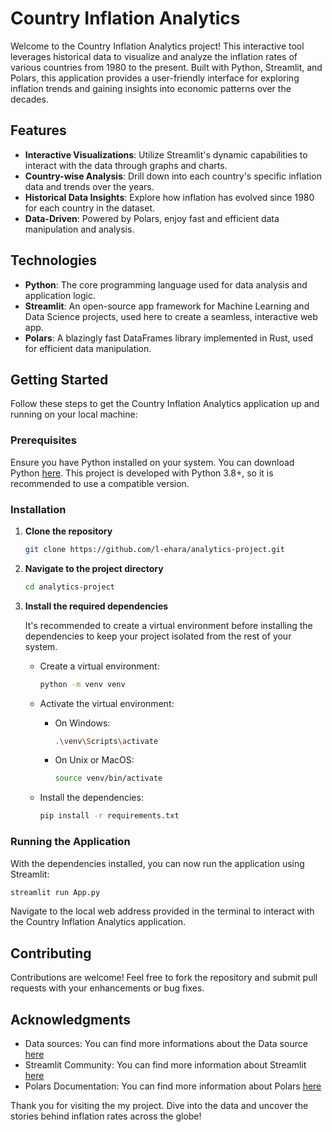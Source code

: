 # Country Inflation Analytics

Welcome to the Country Inflation Analytics project! This interactive tool leverages historical data to visualize and analyze the inflation rates of various countries from 1980 to the present. Built with Python, Streamlit, and Polars, this application provides a user-friendly interface for exploring inflation trends and gaining insights into economic patterns over the decades.

## Features

- **Interactive Visualizations**: Utilize Streamlit's dynamic capabilities to interact with the data through graphs and charts.
- **Country-wise Analysis**: Drill down into each country's specific inflation data and trends over the years.
- **Historical Data Insights**: Explore how inflation has evolved since 1980 for each country in the dataset.
- **Data-Driven**: Powered by Polars, enjoy fast and efficient data manipulation and analysis.

## Technologies

- **Python**: The core programming language used for data analysis and application logic.
- **Streamlit**: An open-source app framework for Machine Learning and Data Science projects, used here to create a seamless, interactive web app.
- **Polars**: A blazingly fast DataFrames library implemented in Rust, used for efficient data manipulation.

## Getting Started

Follow these steps to get the Country Inflation Analytics application up and running on your local machine:

### Prerequisites

Ensure you have Python installed on your system. You can download Python [here](https://www.python.org/downloads/). This project is developed with Python 3.8+, so it is recommended to use a compatible version.

### Installation

1. **Clone the repository**

   ```bash
   git clone https://github.com/l-ehara/analytics-project.git
   ```

2. **Navigate to the project directory**

   ```bash
   cd analytics-project
   ```

3. **Install the required dependencies**

   It's recommended to create a virtual environment before installing the dependencies to keep your project isolated from the rest of your system.

   - Create a virtual environment:

     ```bash
     python -m venv venv
     ```

   - Activate the virtual environment:

     - On Windows:
       ```bash
       .\venv\Scripts\activate
       ```
     - On Unix or MacOS:
       ```bash
       source venv/bin/activate
       ```

   - Install the dependencies:

     ```bash
     pip install -r requirements.txt
     ```

### Running the Application

With the dependencies installed, you can now run the application using Streamlit:

```bash
streamlit run App.py
```

Navigate to the local web address provided in the terminal to interact with the Country Inflation Analytics application.

## Contributing

Contributions are welcome! Feel free to fork the repository and submit pull requests with your enhancements or bug fixes.

## Acknowledgments

- Data sources: You can find more informations about the Data source [here](https://www.kaggle.com/datasets/sazidthe1/global-inflation-data)
- Streamlit Community: You can find more information about Streamlit [here](https://streamlit.io/)
- Polars Documentation: You can find more information about Polars [here](https://pola.rs/)

Thank you for visiting the my project. Dive into the data and uncover the stories behind inflation rates across the globe!
